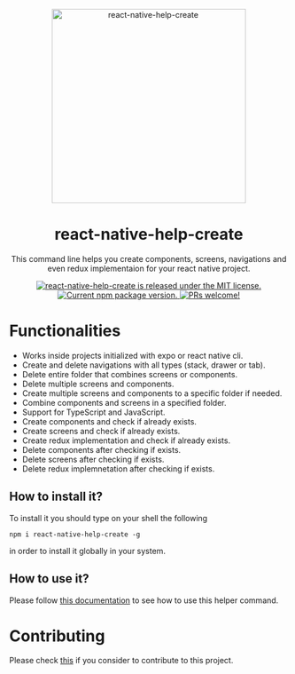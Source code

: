 <p align="center">
  <img src="https://user-images.githubusercontent.com/48713070/126584137-aacbf763-0a97-4071-86b2-b97f845d013d.png" width="350" height="350" alt="react-native-help-create" />
</p>

<h1 align="center">react-native-help-create</h1>

<p align="center">
This command line helps you create components, screens, navigations and even redux implementaion for your react native project.
</p>

<p align="center">
  <a href="https://github.com/Omar-Belghaouti/react-native-help-create/blob/main/LICENSE">
    <img src="https://img.shields.io/badge/license-MIT-blue.svg" alt="react-native-help-create is released under the MIT license." />
  </a>
  <a href="https://www.npmjs.com/package/react-native-help-create">
    <img src="https://img.shields.io/npm/v/react-native-help-create?color=e80441&label=react-native-help-create" alt="Current npm package version." />
  </a>
  <a href="https://github.com/Omar-Belghaouti/react-native-help-create/blob/main/CONTRIBUTING.md">
    <img src="https://img.shields.io/badge/PRs-welcome-brightgreen.svg" alt="PRs welcome!" />
  </a>
</p>

# Functionalities

- Works inside projects initialized with expo or react native cli.
- Create and delete navigations with all types (stack, drawer or tab).
- Delete entire folder that combines screens or components.
- Delete multiple screens and components.
- Create multiple screens and components to a specific folder if needed.
- Combine components and screens in a specified folder.
- Support for TypeScript and JavaScript.
- Create components and check if already exists.
- Create screens and check if already exists.
- Create redux implementation and check if already exists.
- Delete components after checking if exists.
- Delete screens after checking if exists.
- Delete redux implemnetation after checking if exists.

## How to install it?

To install it you should type on your shell the following

```
npm i react-native-help-create -g
```

in order to install it globally in your system.

## How to use it?

Please follow [this documentation](DOC.md) to see how to use this helper command.

# Contributing

Please check [this](CONTRIBUTING.md) if you consider to contribute to this project.
